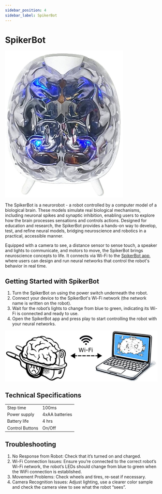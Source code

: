 ```yaml
---
sidebar_position: 4
sidebar_label: SpikerBot
---
```


# SpikerBot #

![image of robot](./robot.png)

The SpikerBot is a neurorobot - a robot controlled by a computer model of a biological brain. These models simulate real biological mechanisms, including neuronal spikes and synaptic inhibition, enabling users to explore how the brain processes sensations and controls actions. Designed for education and research, the SpikerBot provides a hands-on way to develop, test, and refine neural models, bridging neuroscience and robotics in a practical, accessible manner.

Equipped with a camera to see, a distance sensor to sense touch, a speaker and lights to communicate, and motors to move, the SpikerBot brings neuroscience concepts to life. It connects via Wi-Fi to the [SpikerBot app](https://docs.backyardbrains.com/Software/SpikerBot/), where users can design and run neural networks that control the robot's behavior in real time.

## Getting Started with SpikerBot ##

1. Turn the SpikerBot on using the power switch underneath the robot.
2. Connect your device to the SpikerBot's Wi-Fi network (the network name is written on the robot).
3. Wait for the robot’s lights to change from blue to green, indicating its Wi-Fi is connected and ready to use.
4. Open the SpikerBot app and press play to start controlling the robot with your neural networks.

![robot-app connection](./wifi.png)

## Technical Specifications ##

|||
|---|---|
|Step time |	100ms|
|Power supply |	4xAA batteries|
|Battery life |	4 hrs|
|Control Buttons | On/Off|

## Troubleshooting ##

1. No Response from Robot: Check that it’s turned on and charged.
2. Wi-Fi Connection Issues: Ensure you’re connected to the correct robot’s Wi-Fi network, the robot’s LEDs should change from blue to green when the WiFi connection is established.
3. Movement Problems: Check wheels and tires, re-seat if necessary.
4. Camera Recognition Issues: Adjust lighting, use a clearer color sample and check the camera view to see what the robot “sees”.